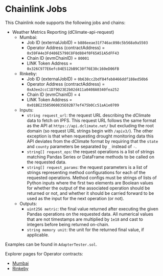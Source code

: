 # Chainlink Jobs

This Chainlink node supports the following jobs and chains:

- Weather Metrics Reporting (dClimate-api-request)
    - Mumbai: 
        - Job ID (externalJobID)              = `b886eeae31f746ac898c5b568a9a5503`
        - Operator Address (contractAddress)  = `0x59FA4e3Fd486E5798C8F8d884f0F65A51A5dFF43`
        - Chain ID (evmChainID)               = `80001`
        - LINK Token Address                  = `0x326C977E6efc84E512bB9C30f76E30c160eD06FB`
    - Rinkeby: 
        - Job ID (externalJobID)              = `0b638cc2bdf84feb8466ddf188ed50b6`
        - Operator Address (contractAddress)  = `0xA3ee2ccC1D79023E2b02d411a0408A0340fea252`
        - Chain ID (evmChainID)               = `4`
        - LINK Token Address                  = `0x01BE23585060835E02B77ef475b0Cc51aA1e0709`
    - Inputs: 
        - `string request_url`: the request URL describing the dClimate data to fetch on IPFS. This request URL follows the same format as the API at `https://api.dclimate.net/` but excluding the root domain (so request URL strings begin with `/apiv3/`). The other exception is that when requesting drought monitoring data this API deviates from the dClimate format by requiring that the `state` and `county` parameters be separated by `_` instead of `-`.
        - `string[] request_ops`: the request operations is a list of strings matching Pandas Series or DataFrame methods to be called on the requested data. 
        - `string[] request_params`: the request parameters is a list of strings representing method configurations for each of the requested operations. Method configs must be strings of lists of Python inputs where the first two elements are Boolean values for whether the output of the associated operation should be returned or not, and whether it should be carried forward to be used as the input for the next operation (or not).
    - Outputs:
        - `uint256 metric`: the final value returned after executing the given Pandas operations on the requested data. All numerical values that are not timestamps are multiplied by `1e18` and cast to integers before being returned on-chain.
        - `string memory unit`: the unit for the returned final value, if applicable. 

Examples can be found in `AdapterTester.sol`.

Explorer pages for Operator contracts:
- [Mumbai](https://mumbai.polygonscan.com/address/0x59FA4e3Fd486E5798C8F8d884f0F65A51A5dFF43)
- [Rinkeby](https://rinkeby.etherscan.io/address/0xa3ee2ccc1d79023e2b02d411a0408a0340fea252)
